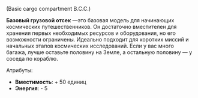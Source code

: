 (Basic cargo compartment B.C.C.)

**Базовый грузовой отсек** —это базовая модель для начинающих космических путешественников. Он достаточно вместителен для хранения первых необходимых ресурсов и оборудования, но его возможности ограничены. Идеально подходит для коротких миссий и начальных этапов космических исследований. Если у вас много багажа, лучше оставьте половину на Земле, а остальную половину — у соседа по кораблю.

Атрибуты:
- **Вместимость**: + 50 единиц
- **Энергия**: - 5